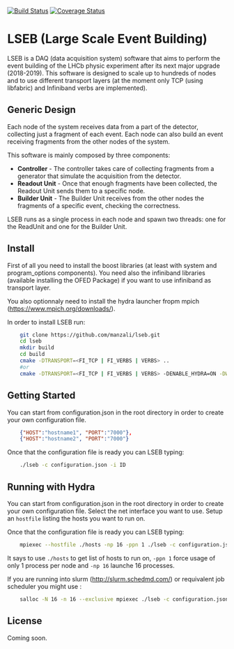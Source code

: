 [![Build Status](https://travis-ci.org/manzali/lseb.svg?branch=master)](https://travis-ci.org/manzali/lseb)
[![Coverage Status](https://coveralls.io/repos/manzali/lseb/badge.svg?branch=master&service=github)](https://coveralls.io/github/manzali/lseb?branch=master)

# LSEB (Large Scale Event Building)

LSEB is a DAQ (data acquisition system) software that aims to perform the event building of the LHCb physic experiment after its next major upgrade (2018-2019). This software is designed to scale up to hundreds of nodes and to use different transport layers (at the moment only TCP (using libfabric) and Infiniband verbs are implemented).

## Generic Design

Each node of the system receives data from a part of the detector, collecting just a fragment of each event. Each node can also build an event receiving fragments from the other nodes of the system.

This software is mainly composed by three components:
* **Controller** - The controller takes care of collecting fragments from a generator that simulate the acquisition from the detector.
* **Readout Unit** - Once that enough fragments have been collected, the Readout Unit sends them to a specific node.
* **Builder Unit** - The Builder Unit receives from the other nodes the fragments of a specific event, checking the correctness.

LSEB runs as a single process in each node and spawn two threads: one for the ReadUnit and one for the Builder Unit.

## Install

First of all you need to install the boost libraries (at least with system and program_options components). You need also the infiniband libraries (available installing the OFED Package) if you want to use infiniband as transport layer.

You also optionnaly need to install the hydra launcher fropm mpich (https://www.mpich.org/downloads/).

In order to install LSEB run:

```Bash
    git clone https://github.com/manzali/lseb.git
    cd lseb
    mkdir build
    cd build
    cmake -DTRANSPORT=<FI_TCP | FI_VERBS | VERBS> ..
    #or
    cmake -DTRANSPORT=<FI_TCP | FI_VERBS | VERBS> -DENABLE_HYDRA=ON -DWITH_HYDRA=<PATH_TO_HYDRA_PREFIX> ..
```

## Getting Started

You can start from configuration.json in the root directory in order to create your own configuration file.

```JSON
    {"HOST":"hostname1", "PORT":"7000"},
    {"HOST":"hostname2", "PORT":"7000"}
```
 
Once that the configuration file is ready you can LSEB typing:

```Bash
    ./lseb -c configuration.json -i ID
```

## Running with Hydra

You can start from configuration.json in the root directory in order to create your own configuration file. Select the net interface you want to use. Setup an `hostfile` listing the hosts you want to run on.

Once that the configuration file is ready you can LSEB typing:

```Bash
    mpiexec --hostfile ./hosts -np 16 -ppn 1 ./lseb -c configuration.json
```

It says to use `./hosts` to get list of hosts to run on, `-ppn 1` force usage of only 1 process per node and `-np 16` launche 16 processes.

If you are running into slurm (http://slurm.schedmd.com/) or requivalent job scheduler you might use :

```Bash
    salloc -N 16 -n 16 --exclusive mpiexec ./lseb -c configuration.json
```

## License

Coming soon.
